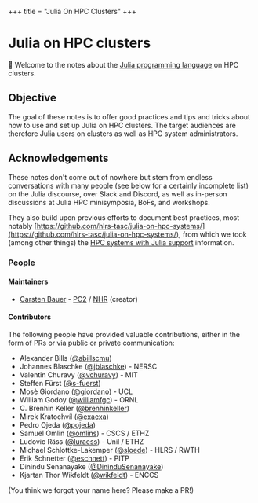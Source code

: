 +++
title = "Julia On HPC Clusters"
+++

# Julia on HPC clusters

👋 Welcome to the notes about the [Julia programming language](http://www.julialang.org/) on HPC clusters.

## Objective
The goal of these notes is to offer good practices and tips and tricks about how to use and set up Julia on HPC clusters. The target audiences are therefore Julia users on clusters as well as HPC system administrators.

## Acknowledgements

These notes don't come out of nowhere but stem from endless conversations with many people (see below for a certainly incomplete list) on the Julia discourse, over Slack and Discord, as well as in-person discussions at Julia HPC minisymposia, BoFs, and workshops.

They also build upon previous efforts to document best practices, most notably [https://github.com/hlrs-tasc/julia-on-hpc-systems/](https://github.com/hlrs-tasc/julia-on-hpc-systems/), from which we took (among other things) the [HPC systems with Julia support](/user_hpcsystems/) information.

### People

#### Maintainers
- [Carsten Bauer](https://carstenbauer.eu/) - [PC2](https://pc2.uni-paderborn.de/) / [NHR](https://www.nhr-verein.de/) (creator)
<!-- - [Michael Schlottke-Lakemper](https://lakemper.eu/) - [RWTH](https://www.rwth-aachen.de/go/id/a/?lidx=1) / [HLRS](https://www.hlrs.de/) -->

#### Contributors

The following people have provided valuable contributions, either in the form of
PRs or via public or private communication:
* Alexander Bills ([@abillscmu](https://github.com/abillscmu))
* Johannes Blaschke ([@jblaschke](https://github.com/jblaschke)) - NERSC
* Valentin Churavy ([@vchuravy](https://github.com/vchuravy)) - MIT
* Steffen Fürst ([@s-fuerst](https://github.com/s-fuerst))
* Mosè Giordano ([@giordano](https://github.com/giordano)) - UCL
* William Godoy ([@williamfgc](https://github.com/williamfgc)) - ORNL
* C. Brenhin Keller ([@brenhinkeller](https://github.com/brenhinkeller))
* Mirek Kratochvíl ([@exaexa](https://github.com/exaexa))
* Pedro Ojeda ([@pojeda](https://github.com/pojeda))
* Samuel Omlin ([@omlins](https://github.com/omlins)) - CSCS / ETHZ
* Ludovic Räss ([@luraess](https://github.com/luraess)) - Unil / ETHZ
* Michael Schlottke-Lakemper ([@sloede](https://github.com/sloede)) - HLRS / RWTH
* Erik Schnetter ([@eschnett](https://github.com/eschnett)) - PITP
* Dinindu Senanayake ([@DininduSenanayake](https://github.com/DininduSenanayake))
* Kjartan Thor Wikfeldt ([@wikfeldt](https://github.com/wikfeldt)) - ENCCS

(You think we forgot your name here? Please make a PR!)
